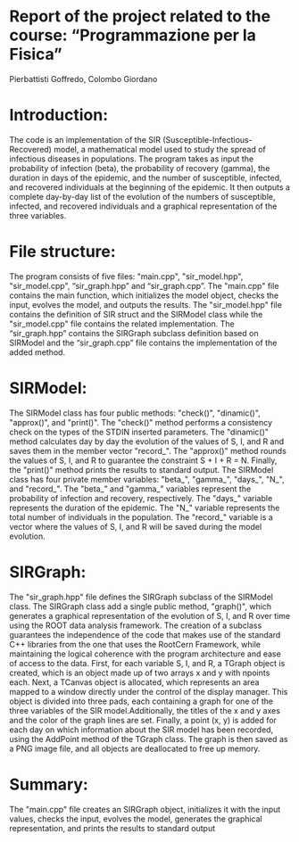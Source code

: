 # Report of the project related to the course: “Programmazione per la Fisica”

Pierbattisti Goffredo, Colombo Giordano

# Introduction:
The code is an implementation of the SIR (Susceptible-Infectious-Recovered) model, a
mathematical model used to study the spread of infectious diseases in populations. The program
takes as input the probability of infection (beta), the probability of recovery (gamma), the duration
in days of the epidemic, and the number of susceptible, infected, and recovered individuals at the
beginning of the epidemic. It then outputs a complete day-by-day list of the evolution of the
numbers of susceptible, infected, and recovered individuals and a graphical representation of the
three variables.

# File structure:
The program consists of five files: "main.cpp", "sir_model.hpp", "sir_model.cpp", “sir_graph.hpp”
and “sir_graph.cpp”. The "main.cpp" file contains the main function, which initializes the model
object, checks the input, evolves the model, and outputs the results. The "sir_model.hpp" file
contains the definition of SIR struct and the SIRModel class while the "sir_model.cpp" file contains
the related implementation. The “sir_graph.hpp” contains the SIRGraph subclass definition based
on SIRModel and the “sir_graph.cpp” file contains the implementation of the added method.

# SIRModel:
The SIRModel class has four public methods: "check()", "dinamic()", "approx()", and "print()". The
"check()" method performs a consistency check on the types of the STDIN inserted parameters. The
"dinamic()" method calculates day by day the evolution of the values of S, I, and R and saves them
in the member vector "record_". The "approx()" method rounds the values of S, I, and R to
guarantee the constraint S + I + R = N. Finally, the "print()" method prints the results to standard
output.
The SIRModel class has four private member variables: "beta_", "gamma_", "days_", "N_", and
"record_". The "beta_" and "gamma_" variables represent the probability of infection and recovery,
respectively. The "days_" variable represents the duration of the epidemic. The "N_" variable
represents the total number of individuals in the population. The "record_" variable is a vector
where the values of S, I, and R will be saved during the model evolution.

# SIRGraph:
The "sir_graph.hpp" file defines the SIRGraph subclass of the SIRModel class. The SIRGraph class
add a single public method, "graph()", which generates a graphical representation of the evolution
of S, I, and R over time using the ROOT data analysis framework.
The creation of a subclass guarantees the independence of the code that makes use of the standard
C++ libraries from the one that uses the RootCern Framework, while maintaining the logical
coherence with the program architecture and ease of access to the data.
First, for each variable S, I, and R, a TGraph object is created, which is an object made up of two
arrays x and y with npoints each.
Next, a TCanvas object is allocated, which represents an area mapped to a window directly under
the control of the display manager. This object is divided into three pads, each containing a graph
for one of the three variables of the SIR model.Additionally, the titles of the x and y axes and the
color of the graph lines are set.
Finally, a point (x, y) is added for each day on which information about the SIR model has been
recorded, using the AddPoint method of the TGraph class.
The graph is then saved as a PNG image file, and all objects are deallocated to free up memory.

# Summary:
The "main.cpp" file creates an SIRGraph object, initializes it with the input values, checks the
input, evolves the model, generates the graphical representation, and prints the results to standard
output
